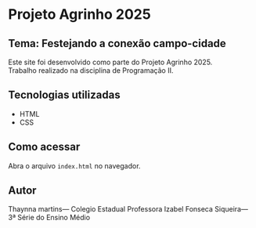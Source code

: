 # Projeto Agrinho 2025

## Tema: Festejando a conexão campo-cidade

Este site foi desenvolvido como parte do Projeto Agrinho 2025.  
Trabalho realizado na disciplina de Programação II.

## Tecnologias utilizadas
- HTML
- CSS

## Como acessar

Abra o arquivo `index.html` no navegador.

## Autor
Thaynna martins— Colegio Estadual Professora Izabel Fonseca Siqueira— 3ª Série do Ensino Médio
